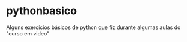 # pythonbasico
Alguns exercícios básicos de python que fiz durante algumas aulas do "curso em video"
